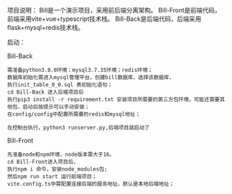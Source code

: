 项目说明：
Bill是一个演示项目，采用前后端分离架构。
Bill-Front是前端代码，前端采用vite+vue+typescript技术栈。
Bill-Back是后端代码，后端采用flask+mysql+redis技术栈。

启动：

Bill-Back
```
需准备python3.8.0环境；mysql3.7.35环境；redis环境；
数据库初始化需进入mysql管理平台，创建bill数据库，选择该数据库，
执行init_table_0_0.sql 表初始化语句；
cd Bill-Back 进入后端项目后
执行pip3 install -r requirement.txt 安装项目所需要的第三方包环境，可能还需要其他包，启动后按提示可以手动安装；
在config/config中配置所需要的redis和mysql地址；

在控制台执行，python3 runserver.py,后端项目就启动了

```

Bill-Front
```
先准备node和npm环境，node版本需大于16。
cd Bill-Front进入项目后，
执行npm i 命令，安装node_modules包;
然后npm run start 运行前端项目；
vite.config.ts中需配置连接后端的服务地址，默认是本地后端地址；

```